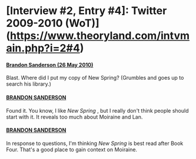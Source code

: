 # [Interview #2, Entry #4]: Twitter 2009-2010 (WoT)](https://www.theoryland.com/intvmain.php?i=2#4)

#### [Brandon Sanderson (26 May 2010)](http://twitter.com/BrandSanderson/status/14792063053)

Blast. Where did I put my copy of New Spring? (Grumbles and goes up to search his library.)

#### [BRANDON SANDERSON](http://twitter.com/BrandSanderson/status/14792535126)

Found it. You know, I like
*New Spring*
, but I really don't think people should start with it. It reveals too much about Moiraine and Lan.

#### [BRANDON SANDERSON](http://twitter.com/BrandSanderson/status/14793501002)

In response to questions, I'm thinking
*New Spring*
is best read after Book Four. That's a good place to gain context on Moiraine.

